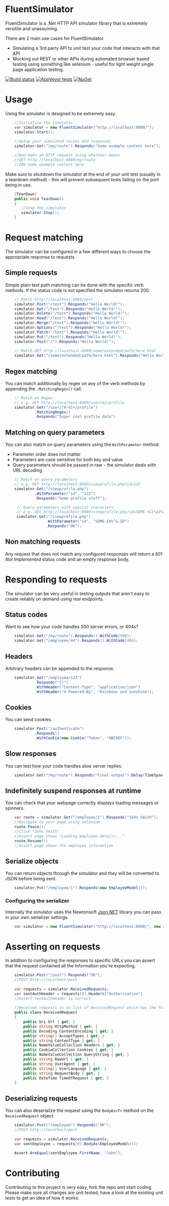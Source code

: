 # FluentSimulator
FluentSimulator is a .Net HTTP API simulator library that is extremely versitile and unassuming. 

There are 2 main use cases for FluentSimulator.

- Simulating a 3rd party API to unit test your code that interacts with that API
- Mocking out REST or other APIs during automated browser based testing using something like selenium - useful for light weight single page application testing.

[![Build status](https://ci.appveyor.com/api/projects/status/wi118asgtpeqg2ed?svg=true)](https://ci.appveyor.com/project/paulmorrishill/fluentsimulator)
[![AppVeyor tests](https://img.shields.io/appveyor/tests/paulmorrishill/fluentsimulator.svg)](https://ci.appveyor.com/project/paulmorrishill/fluentsimulator/build/tests)
[![NuGet](https://img.shields.io/nuget/v/FluentSimulator.svg)](https://www.nuget.org/packages/FluentSimulator/)

# Usage
Using the simulator is designed to be extremely easy.

```c#
    //Initialise the simulator
    var simulator = new FluentSimulator("http://localhost:8080/");
    simulator.Start();
    
    //Setup your simulated routes and responses
    simulator.Get("/my/route").Responds("Some example content here");

    //Now make an HTTP request using whatever means
    //GET http://localhost:8080/my/route
    //200 Some example content here
```

Make sure to shutdown the simulator at the end of your unit test (usually in a teardown method) - 
this will prevent subsequent tests failing on the port being in use.


```c#
    [TearDown]
    public void TearDown()
    {
       //Stop the simulator
       simulator.Stop();  
    }
```

# Request matching
The simulator can be configured in a few different ways to choose the appropriate response to requests.

## Simple requests
Simple plain text path matching can be done with the specific verb methods. If the status code is not specified the simulator returns 200.

```c#
    // Match http://localhost:8080/test
    simulator.Post("/test").Responds("Hello World!");
    simulator.Get("/test").Responds("Hello World!");
    simulator.Delete("/test").Responds("Hello World!");
    simulator.Head("/test").Responds("Hello World!");
    simulator.Merge("/test").Responds("Hello World!");
    simulator.Options("/test").Responds("Hello World!");
    simulator.Patch("/test").Responds("Hello World!");
    simulator.Put("/test").Responds("Hello World!");
    simulator.Post("/").Responds("Hello World!");
        
    // Match GET http://localhost:8080/some/extended/path/here.html
    simulator.Get("/some/extended/path/here.html").Responds("Hello World!");
```

## Regex matching
You can match additionally by regex on any of the verb methods by appending the ```.MatchingRegex()``` call.

```c#
    // Match on Regex
    // e.g. GET http://localhost:8080/user/42/profile
    simulator.Get("/user/[0-9]+/profile")
             .MatchingRegex()   
             .Responds("Super cool profile data")
```

## Matching on query parameters
You can also match on query parameters using the ```WithParameter``` method. 

- Parameter order does not matter
- Parameters are case sensitive for both key and value
- Query parameters should be passed in raw - the simulator deals with URL decoding

```c#
    // Match on query parameters
    // e.g. GET http://localhost:8080/viewprofile.php?id=123
    simulator.Get("/viewprofile.php")
             .WithParameter("id", "123")
             .Responds("Some profile stuff");

     // Query parameters with special characters
     // e.g. GET http://localhost:8080/viewprofile.php?id=SOME-%C2%A3%24%25%5E%26-ID
     simulator.Get("/viewprofile.php")
                  .WithParameter("id", "SOME-£$%^&-ID")
                  .Responds("OK");
```

## Non matching requests
Any request that does not match any configured responses will return a *501 Not Implemented* status code and an empty response body.

# Responding to requests
The simulator can be very useful in testing outputs that aren't easy to create reliably on demand using real endpoints.

## Status codes
Want to see how your code handles 500 server errors, or 404s?

```c#
    simulator.Get("/my/route").Responds().WithCode(500);
    simulator.Get("/employee/44").Responds().WithCode(404);
```

## Headers
Arbitrary headers can be appended to the response.

```c#
	simulator.Get("/employee/123")
			 .Responds("{}")
			 .WithHeader("Content-Type", "application/json")
			 .WithHeader("X-Powered-By", "Rainbows and sunshine");
```

## Cookies
You can send cookies.

```c#
    simulator.Post("/authenticate")
             .Responds()
             .WithCookie(new Cookie("Token", "ABCDEF"));
```

## Slow responses
You can test how your code handles slow server replies.

```c#
    simulator.Get("/my/route").Responds("Final output").Delay(TimeSpan.FromSeconds(30));
```

## Indefinitely suspend responses at runtime
You can check that your webpage correctly displays loading messages or spinners.

```c#
    var route = simulator.Get("/employee/1").Responds("John Smith");
    //Navigate to your page using selenium
    route.Pause();
    //Click "John Smith"
    //Assert page shows "Loading employee details..."
    route.Resume();
    //Assert page shows the employee information
```

## Serialize objects
You can return objects through the simulator and they will be converted to JSON before being sent.

```c#
    simulator.Put("/employee/1").Responds(new EmployeeModel());
```

### Configuring the serializer
Internally the simulator uses the Newtonsoft [Json.NET](https://github.com/JamesNK/Newtonsoft.Json) library you can pass in your own serializer settings.

```c#
    var simulator = new FluentSimulator("http://localhost:8080/", new JsonSerialiserSettings());
```

# Asserting on requests
In addition to configuring the responses to specific URLs you can assert that the request contained all the information you're expecting.

```c#
    simulator.Post("/post").Responds("OK");
    //POST http://localhost/post
    
    var requests = simulator.ReceivedRequests;
    var sentAuthHeader = requests[0].Headers["Authorization"]
    //Assert sentAuthHeader is correct
    
    //Received requests is an list of ReceivedRequest which has the following data
    public class ReceivedRequest
    {
        public Uri Url { get; }
        public string HttpMethod { get; }
        public Encoding ContentEncoding { get; }
        public string[] AcceptTypes { get; }
        public string ContentType { get; }
        public NameValueCollection Headers { get; }
        public CookieCollection Cookies { get; }
        public NameValueCollection QueryString { get; }
        public string RawUrl { get; }
        public string UserAgent { get; }
        public string[] UserLanguage { get; }
        public string RequestBody { get; }
        public DateTime TimeOfRequest { get; }
    }
```

## Deserializing requests
You can also deserialize the request using the ```BodyAs<T>``` method on the ```ReceivedRequest``` object.

```c#
    simulator.Post("/employee").Responds("OK");
    //POST http://localhost/post
    
    var requests = simulator.ReceivedRequests;
    var sentEmployee = requests[0].BodyAs<EmployeeModel>();
    
    Assert.AreEqual(sentEmployee.FirstName, "John");
```

# Contributing
Contributing to this project is very easy, fork the repo and start coding. Please make sure all changes are unit tested, have a look at the existing unit tests to get an idea of how it works.

